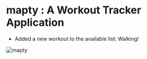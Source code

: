 # mapty : A Workout Tracker Application
- Added a new workout to the available list: Walking!

![mapty](https://github.com/user-attachments/assets/520286a6-0155-434d-8558-0acfaa94fdbd)
